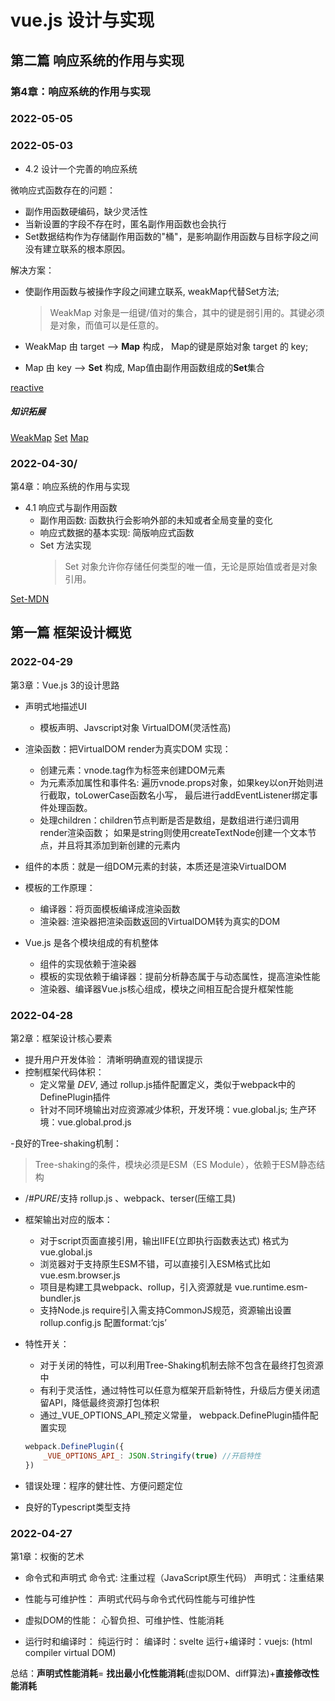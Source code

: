 
# vue.js 设计与实现

## 第二篇 响应系统的作用与实现


### 第4章：响应系统的作用与实现

### 2022-05-05




### 2022-05-03


- 4.2 设计一个完善的响应系统

微响应式函数存在的问题：
  - 副作用函数硬编码，缺少灵活性
  - 当新设置的字段不存在时，匿名副作用函数也会执行
  - Set数据结构作为存储副作用函数的"桶"，是影响副作用函数与目标字段之间没有建立联系的根本原因。

解决方案：
  - 使副作用函数与被操作字段之间建立联系, weakMap代替Set方法;
    > WeakMap 对象是一组键/值对的集合，其中的键是弱引用的。其键必须是对象，而值可以是任意的。

  - WeakMap 由 target --> **Map** 构成， Map的键是原始对象 target 的 key;
  - Map 由 key --> **Set** 构成, Map值由副作用函数组成的**Set**集合

[reactive]('./../assets/reactive.jpg')


##### 知识拓展
[WeakMap](https://developer.mozilla.org/zh-CN/docs/Web/JavaScript/Reference/Global_Objects/WeakMap)
[Set](https://developer.mozilla.org/zh-CN/docs/Web/JavaScript/Reference/Global_Objects/Set)
[Map](https://developer.mozilla.org/zh-CN/docs/Web/JavaScript/Reference/Global_Objects/Map)



### 2022-04-30/

第4章：响应系统的作用与实现

- 4.1 响应式与副作用函数
  - 副作用函数: 函数执行会影响外部的未知或者全局变量的变化
  - 响应式数据的基本实现: 简版响应式函数
  - Set 方法实现
    > Set 对象允许你存储任何类型的唯一值，无论是原始值或者是对象引用。

[Set-MDN](https://developer.mozilla.org/zh-CN/docs/Web/JavaScript/Reference/Global_Objects/WeakMap)



## 第一篇 框架设计概览

### 2022-04-29

第3章：Vue.js 3的设计思路

- 声明式地描述UI
  - 模板声明、Javscript对象 VirtualDOM(灵活性高)

- 渲染函数：把VirtualDOM render为真实DOM
    实现：
    - 创建元素：vnode.tag作为标签来创建DOM元素
    - 为元素添加属性和事件名: 遍历vnode.props对象，如果key以on开始则进行截取，toLowerCase函数名小写，
      最后进行addEventListener绑定事件处理函数。
    - 处理children：children节点判断是否是数组，是数组进行递归调用render渲染函数；
      如果是string则使用createTextNode创建一个文本节点，并且将其添加到新创建的元素内

- 组件的本质：就是一组DOM元素的封装，本质还是渲染VirtualDOM
- 模板的工作原理：
    - 编译器：将页面模板编译成渲染函数
    - 渲染器: 渲染器把渲染函数返回的VirtualDOM转为真实的DOM

- Vue.js 是各个模块组成的有机整体
    - 组件的实现依赖于渲染器
    - 模板的实现依赖于编译器：提前分析静态属于与动态属性，提高渲染性能
    - 渲染器、编译器Vue.js核心组成，模块之间相互配合提升框架性能



### 2022-04-28

第2章：框架设计核心要素

- 提升用户开发体验： 清晰明确直观的错误提示
- 控制框架代码体积：
    - 定义常量 _DEV_, 通过 rollup.js插件配置定义，类似于webpack中的DefinePlugin插件
    - 针对不同环境输出对应资源减少体积，开发环境：vue.global.js; 生产环境：vue.global.prod.js

-良好的Tree-shaking机制：
>Tree-shaking的条件，模块必须是ESM（ES Module），依赖于ESM静态结构
  - /*#_PURE_*/支持  rollup.js 、webpack、terser(压缩工具)

- 框架输出对应的版本：
    - 对于script页面直接引用，输出IIFE(立即执行函数表达式) 格式为 vue.global.js
    - 浏览器对于支持原生ESM不错，可以直接引入ESM格式比如vue.esm.browser.js
    - 项目是构建工具webpack、rollup，引入资源就是 vue.runtime.esm-bundler.js
    - 支持Node.js require引入需支持CommonJS规范，资源输出设置rollup.config.js 配置format:’cjs’

- 特性开关：
    - 对于关闭的特性，可以利用Tree-Shaking机制去除不包含在最终打包资源中
    - 有利于灵活性，通过特性可以任意为框架开启新特性，升级后方便关闭遗留API，降低最终资源打包体积
    - 通过_VUE_OPTIONS_API_预定义常量， webpack.DefinePlugin插件配置实现
    ```javascript
    webpack.DefinePlugin({
        _VUE_OPTIONS_API_: JSON.Stringify(true) //开启特性
    })
    ```
-  错误处理：程序的健壮性、方便问题定位
-  良好的Typescript类型支持



### 2022-04-27

第1章：权衡的艺术

- 命令式和声明式
   命令式: 注重过程（JavaScript原生代码）
   声明式：注重结果

- 性能与可维护性：
   声明式代码与命令式代码性能与可维护性

- 虚拟DOM的性能：
   心智负担、可维护性、性能消耗

- 运行时和编译时：
   纯运行时：
   编译时：svelte
   运行+编译时：vuejs:  (html compiler virtual DOM)

 总结：**声明式性能消耗**= **找出最小化性能消耗**(虚拟DOM、diff算法)+**直接修改性能消耗**
